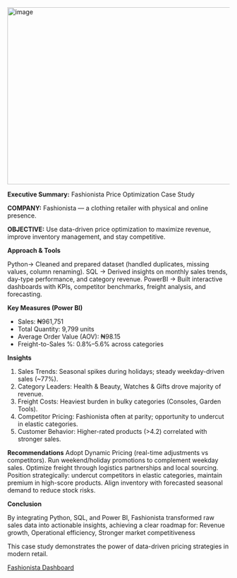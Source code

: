 <img width="600" height="401" alt="image" src="https://github.com/user-attachments/assets/38ce237b-c8cd-417b-ba7d-4b5cffb6970e" />


**Executive Summary:** Fashionista Price Optimization Case Study

**COMPANY:** Fashionista — a clothing retailer with physical and online presence.

**OBJECTIVE:** Use data-driven price optimization to maximize revenue, improve inventory management, and stay competitive.

**Approach & Tools**

Python→ Cleaned and prepared dataset (handled duplicates, missing values, column renaming).
SQL → Derived insights on monthly sales trends, day-type performance, and category revenue.
PowerBI → Built interactive dashboards with KPIs, competitor benchmarks, freight analysis, and forecasting.

**Key Measures (Power BI)**

- Sales: ₦961,751
- Total Quantity: 9,799 units
- Average Order Value (AOV): ₦98.15
- Freight-to-Sales %: 0.8%–5.6% across categories

**Insights**
1. Sales Trends: Seasonal spikes during holidays; steady weekday-driven sales (\~77%).
2. Category Leaders: Health & Beauty, Watches & Gifts drove majority of revenue.
3. Freight Costs: Heaviest burden in bulky categories (Consoles, Garden Tools).
4. Competitor Pricing: Fashionista often at parity; opportunity to undercut in elastic categories.
5. Customer Behavior: Higher-rated products (>4.2) correlated with stronger sales.

**Recommendations**
Adopt Dynamic Pricing (real-time adjustments vs competitors).
Run weekend/holiday promotions to complement weekday sales.
Optimize freight through logistics partnerships and local sourcing.
Position strategically: undercut competitors in elastic categories, maintain premium in high-score products.
Align inventory with forecasted seasonal demand to reduce stock risks.

**Conclusion**

By integrating Python, SQL, and Power BI, Fashionista transformed raw sales data into actionable insights, achieving a clear roadmap for: Revenue growth, Operational efficiency, Stronger market competitiveness

This case study demonstrates the power of data-driven pricing strategies in modern retail.

[Fashionista Dashboard](https://drive.google.com/file/d/16dKEXziAX402ld7B0dwAbZ8qRZJR2s9Q/view?usp=sharing)
